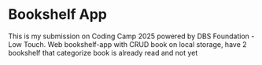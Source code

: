 # Bookshelf App 

This is my submission on Coding Camp 2025 powered by DBS Foundation - Low Touch. 
Web bookshelf-app with CRUD book on local storage, have 2 bookshelf that categorize book is already read and not yet
